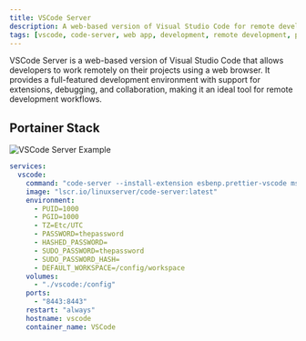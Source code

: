 ```yaml
---
title: VSCode Server
description: A web-based version of Visual Studio Code for remote development.
tags: [vscode, code-server, web app, development, remote development, productivity, open source, IDE, programming]
---
```


VSCode Server is a web-based version of Visual Studio Code that allows developers to work remotely on their projects using a web browser. It provides a full-featured development environment with support for extensions, debugging, and collaboration, making it an ideal tool for remote development workflows.

## Portainer Stack

![VSCode Server Example](../images/vscode_server_example.png)

```yaml
services:
  vscode:
    command: "code-server --install-extension esbenp.prettier-vscode ms-python.debugpy redhat.vscode-yaml redhat.vscode-xml gitlab.gitlab-workflow vscode-icons-team.vscode-icons yzhang.markdown-all-in-one mechatroner.rainbow-csv oderwat.indent-rainbow shd101wyy.markdown-preview-enhanced grapecity.gc-excelviewer bierner.markdown-mermaid bpruitt-goddard.mermaid-markdown-syntax-highlighting"
    image: "lscr.io/linuxserver/code-server:latest"
    environment:
      - PUID=1000
      - PGID=1000
      - TZ=Etc/UTC
      - PASSWORD=thepassword
      - HASHED_PASSWORD=
      - SUDO_PASSWORD=thepassword
      - SUDO_PASSWORD_HASH=
      - DEFAULT_WORKSPACE=/config/workspace
    volumes:
      - "./vscode:/config"
    ports:
      - "8443:8443"
    restart: "always"
    hostname: vscode
    container_name: VSCode
